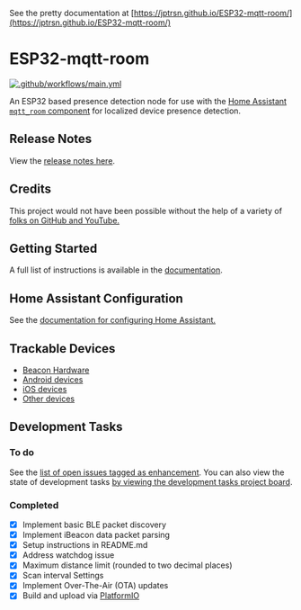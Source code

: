 See the pretty documentation at [https://jptrsn.github.io/ESP32-mqtt-room/](https://jptrsn.github.io/ESP32-mqtt-room/)

# ESP32-mqtt-room

[![.github/workflows/main.yml](https://github.com/DTTerastar/ESP32-mqtt-room/actions/workflows/main.yml/badge.svg)](https://github.com/DTTerastar/ESP32-mqtt-room/actions/workflows/main.yml)

An ESP32 based presence detection node for use with the [Home Assistant](https://www.home-assistant.io/) [`mqtt_room` component](https://www.home-assistant.io/components/sensor.mqtt_room/) for localized device presence detection.

## Release Notes
View the [release notes here](./releaseNotes).

## Credits
This project would not have been possible without the help of a variety of [folks on GitHub and YouTube.](https://jptrsn.github.io/ESP32-mqtt-room/index.html#credits)

## Getting Started
A full list of instructions is available in the [documentation](https://jptrsn.github.io/ESP32-mqtt-room/index.html#getting-started).

## Home Assistant Configuration
See the [documentation for configuring Home Assistant.](https://jptrsn.github.io/ESP32-mqtt-room/home_assistant.html)

## Trackable Devices
* [Beacon Hardware](https://jptrsn.github.io/ESP32-mqtt-room/beacons.html)
* [Android devices](https://jptrsn.github.io/ESP32-mqtt-room/android.html)
* [iOS devices](https://jptrsn.github.io/ESP32-mqtt-room/index.html#tracking-iphone)
* [Other devices](https://jptrsn.github.io/ESP32-mqtt-room/beacons.html#non-beacon-hardware)

## Development Tasks

### To do
See the [list of open issues tagged as enhancement](https://github.com/jptrsn/ESP32-mqtt-room/labels/enhancement). You can also view the state of development tasks [by viewing the development tasks project board](https://github.com/jptrsn/ESP32-mqtt-room/projects/1).

### Completed
- [x] Implement basic BLE packet discovery
- [x] Implement iBeacon data packet parsing
- [x] Setup instructions in README.md
- [x] Address watchdog issue
- [x] Maximum distance limit (rounded to two decimal places)
- [x] Scan interval Settings
- [x] Implement Over-The-Air (OTA) updates
- [x] Build and upload via [PlatformIO](platformio.org)
